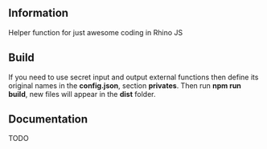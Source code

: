 ## Information
Helper function for just awesome coding in Rhino JS

## Build
If you need to use secret input and output external functions then define its original names in the **config.json**, section **privates**.
Then run **npm run build**, new files will appear in the **dist** folder.

## Documentation
TODO
